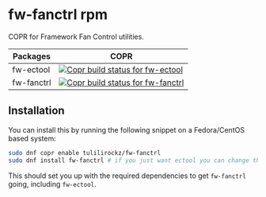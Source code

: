 # fw-fanctrl rpm

COPR for Framework Fan Control utilities.

| Packages   | COPR                                                                                                                                                                                                                                     |
|------------|------------------------------------------------------------------------------------------------------------------------------------------------------------------------------------------------------------------------------------------|
| fw-ectool  | [![Copr build status for fw-ectool](https://copr.fedorainfracloud.org/coprs/tulilirockz/fw-fanctrl/package/fw-ectool/status_image/last_build.png)](https://copr.fedorainfracloud.org/coprs/tulilirockz/fw-fanctrl/package/fw-ectool/)    |
| fw-fanctrl | [![Copr build status for fw-fanctrl](https://copr.fedorainfracloud.org/coprs/tulilirockz/fw-fanctrl/package/fw-fanctrl/status_image/last_build.png)](https://copr.fedorainfracloud.org/coprs/tulilirockz/fw-fanctrl/package/fw-fanctrl/) |

## Installation

You can install this by running the following snippet on a Fedora/CentOS based system:

```bash
sudo dnf copr enable tulilirockz/fw-fanctrl
sudo dnf install fw-fanctrl # if you just want ectool you can change this to fw-ectool
```

This should set you up with the required dependencies to get `fw-fanctrl` going, including `fw-ectool`.

